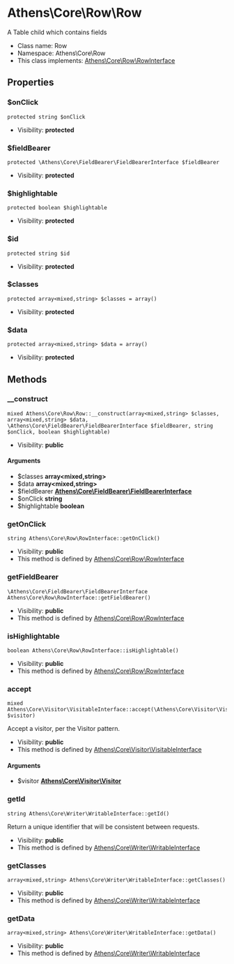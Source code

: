 Athens\Core\Row\Row
===============

A Table child which contains fields




* Class name: Row
* Namespace: Athens\Core\Row
* This class implements: [Athens\Core\Row\RowInterface](Athens-Core-Row-RowInterface.md)




Properties
----------


### $onClick

    protected string $onClick





* Visibility: **protected**


### $fieldBearer

    protected \Athens\Core\FieldBearer\FieldBearerInterface $fieldBearer





* Visibility: **protected**


### $highlightable

    protected boolean $highlightable





* Visibility: **protected**


### $id

    protected string $id





* Visibility: **protected**


### $classes

    protected array<mixed,string> $classes = array()





* Visibility: **protected**


### $data

    protected array<mixed,string> $data = array()





* Visibility: **protected**


Methods
-------


### __construct

    mixed Athens\Core\Row\Row::__construct(array<mixed,string> $classes, array<mixed,string> $data, \Athens\Core\FieldBearer\FieldBearerInterface $fieldBearer, string $onClick, boolean $highlightable)





* Visibility: **public**


#### Arguments
* $classes **array&lt;mixed,string&gt;**
* $data **array&lt;mixed,string&gt;**
* $fieldBearer **[Athens\Core\FieldBearer\FieldBearerInterface](Athens-Core-FieldBearer-FieldBearerInterface.md)**
* $onClick **string**
* $highlightable **boolean**



### getOnClick

    string Athens\Core\Row\RowInterface::getOnClick()





* Visibility: **public**
* This method is defined by [Athens\Core\Row\RowInterface](Athens-Core-Row-RowInterface.md)




### getFieldBearer

    \Athens\Core\FieldBearer\FieldBearerInterface Athens\Core\Row\RowInterface::getFieldBearer()





* Visibility: **public**
* This method is defined by [Athens\Core\Row\RowInterface](Athens-Core-Row-RowInterface.md)




### isHighlightable

    boolean Athens\Core\Row\RowInterface::isHighlightable()





* Visibility: **public**
* This method is defined by [Athens\Core\Row\RowInterface](Athens-Core-Row-RowInterface.md)




### accept

    mixed Athens\Core\Visitor\VisitableInterface::accept(\Athens\Core\Visitor\Visitor $visitor)

Accept a visitor, per the Visitor pattern.



* Visibility: **public**
* This method is defined by [Athens\Core\Visitor\VisitableInterface](Athens-Core-Visitor-VisitableInterface.md)


#### Arguments
* $visitor **[Athens\Core\Visitor\Visitor](Athens-Core-Visitor-Visitor.md)**



### getId

    string Athens\Core\Writer\WritableInterface::getId()

Return a unique identifier that will be consistent between requests.



* Visibility: **public**
* This method is defined by [Athens\Core\Writer\WritableInterface](Athens-Core-Writer-WritableInterface.md)




### getClasses

    array<mixed,string> Athens\Core\Writer\WritableInterface::getClasses()





* Visibility: **public**
* This method is defined by [Athens\Core\Writer\WritableInterface](Athens-Core-Writer-WritableInterface.md)




### getData

    array<mixed,string> Athens\Core\Writer\WritableInterface::getData()





* Visibility: **public**
* This method is defined by [Athens\Core\Writer\WritableInterface](Athens-Core-Writer-WritableInterface.md)



